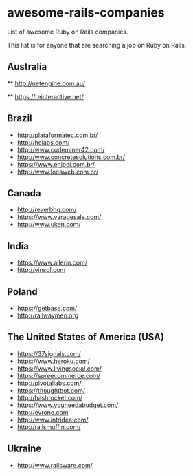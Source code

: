 # awesome-rails-companies

List of awesome Ruby on Rails companies.

This list is for anyone that are searching a job on Ruby on Rails.

## Australia

** http://netengine.com.au/

** https://reinteractive.net/

## Brazil

* http://plataformatec.com.br/
* http://helabs.com/
* http://www.codeminer42.com/
* http://www.concretesolutions.com.br/
* https://www.enjoei.com.br/
* http://www.locaweb.com.br/

## Canada

* http://reverbhq.com/
* https://www.varagesale.com/
* http://www.uken.com/
 
## India

* https://www.allerin.com/
* http://vinsol.com

## Poland

* https://getbase.com/
* http://railwaymen.org

## The United States of America (USA)

* https://37signals.com/
* https://www.heroku.com/
* https://www.livingsocial.com/
* https://spreecommerce.com/
* http://pivotallabs.com/
* https://thoughtbot.com/
* http://hashrocket.com/
* https://www.youneedabudget.com/
* http://evrone.com
* http://www.intridea.com/
* http://railsmuffin.com/

## Ukraine
* http://www.railsware.com/
